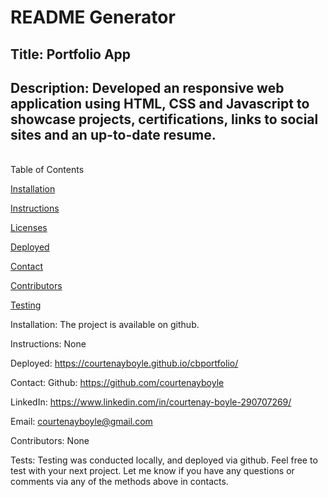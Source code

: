# README Generator<br>
## <b>Title: Portfolio App<br></b>
## Description: Developed an responsive web application using HTML, CSS and Javascript to showcase projects, certifications, links to social sites and an up-to-date resume.
<br>
Table of Contents<br>

[Installation](##Installation)

[Instructions](##Instructions)

[Licenses](##Licenses)

[Deployed](##Deployed)

[Contact](##Contact)

[Contributors](##Contributors)

[Testing](##Testing)

Installation:
The project is available on github.

Instructions:
None

Deployed:
https://courtenayboyle.github.io/cbportfolio/

Contact:
Github: https://github.com/courtenayboyle

LinkedIn: https://www.linkedin.com/in/courtenay-boyle-290707269/

Email: courtenayboyle@gmail.com

Contributors:
None

Tests:
Testing was conducted locally, and deployed via github.
Feel free to test with your next project. Let me know if you have any questions or comments via any of the methods above in contacts.